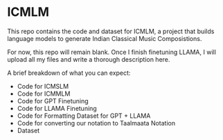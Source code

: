 # ICMLM

This repo contains the code and dataset for ICMLM, a project that builds language models to generate Indian Classical Music Composistions.

For now, this repo will remain blank. Once I finish finetuning LLAMA, I will upload all my files and write a thorough description here.

A brief breakdown of what you can expect:

 - Code for ICMSLM
 - Code for ICMMLM
 - Code for GPT Finetuning
 - Code for LLAMA Finetuning
 - Code for Formatting Dataset for GPT + LLAMA
 - Code for converting our notation to Taalmaata Notation
 - Dataset
